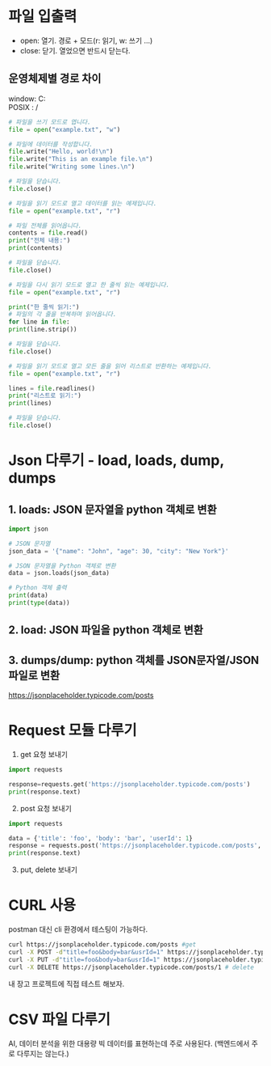 # 파일 입출력
* open: 열기. 경로 + 모드(r: 읽기, w: 쓰기 ...)
* close: 닫기. 열었으면 반드시 닫는다.
## 운영체제별 경로 차이
window: C:\
POSIX : /

```python
# 파일을 쓰기 모드로 엽니다.
file = open("example.txt", "w")

# 파일에 데이터를 작성합니다.
file.write("Hello, world!\n")
file.write("This is an example file.\n")
file.write("Writing some lines.\n")

# 파일을 닫습니다.
file.close()

# 파일을 읽기 모드로 열고 데이터를 읽는 예제입니다.
file = open("example.txt", "r")

# 파일 전체를 읽어옵니다.
contents = file.read()
print("전체 내용:")
print(contents)

# 파일을 닫습니다.
file.close()

# 파일을 다시 읽기 모드로 열고 한 줄씩 읽는 예제입니다.
file = open("example.txt", "r")

print("한 줄씩 읽기:")
# 파일의 각 줄을 반복하며 읽어옵니다.
for line in file:
print(line.strip())

# 파일을 닫습니다.
file.close()

# 파일을 읽기 모드로 열고 모든 줄을 읽어 리스트로 반환하는 예제입니다.
file = open("example.txt", "r")

lines = file.readlines()
print("리스트로 읽기:")
print(lines)

# 파일을 닫습니다.
file.close()
```

# Json 다루기 - load, loads, dump, dumps
## 1. loads: JSON 문자열을 python 객체로 변환
```python
import json

# JSON 문자열
json_data = '{"name": "John", "age": 30, "city": "New York"}'

# JSON 문자열을 Python 객체로 변환
data = json.loads(json_data)

# Python 객체 출력
print(data)
print(type(data))
```
## 2. load: JSON 파일을 python 객체로 변환

## 3. dumps/dump: python 객체를 JSON문자열/JSON파일로 변환

https://jsonplaceholder.typicode.com/posts


# Request 모듈 다루기
1. get 요청 보내기
```python
import requests

response=requests.get('https://jsonplaceholder.typicode.com/posts')
print(response.text)
```
2. post 요청 보내기
```python
import requests

data = {'title': 'foo', 'body': 'bar', 'userId': 1}
response = requests.post('https://jsonplaceholder.typicode.com/posts', data=data)
print(response.text)
```
3. put, delete 보내기


# CURL 사용
postman 대신 cli 환경에서 테스팅이 가능하다.
```bash
curl https://jsonplaceholder.typicode.com/posts #get
curl -X POST -d"title=foo&body=bar&usrId=1" https://jsonplaceholder.typicode.com/posts #post
curl -X PUT -d"title=foo&body=bar&usrId=1" https://jsonplaceholder.typicode.com/posts/1 # put
curl -X DELETE https://jsonplaceholder.typicode.com/posts/1 # delete
```
내 장고 프로젝트에 직접 테스트 해보자.

# CSV 파일 다루기
AI, 데이터 분석을 위한 대용량 빅 데이터를 표현하는데 주로 사용된다. (백엔드에서 주로 다루지는 않는다.)
